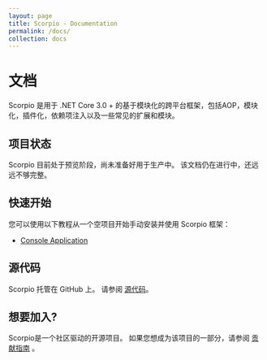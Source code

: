 ```yaml
---
layout: page
title: Scorpio - Documentation
permalink: /docs/
collection: docs
---
```


# 文档

Scorpio 是用于 .NET Core 3.0 + 的基于模块化的跨平台框架，包括AOP，模块化，插件化，依赖项注入以及一些常见的扩展和模块。

## 项目状态

Scorpio 目前处于预览阶段，尚未准备好用于生产中。 该文档仍在进行中，还远远不够完整。

## 快速开始

您可以使用以下教程从一个空项目开始手动安装并使用 Scorpio 框架：

- [Console Application]({{site.baseurl}}/docs/getting-started/console)

## 源代码

Scorpio 托管在 GitHub 上。 请参阅 [源代码]({{site.repo}})。

## 想要加入?

Scorpio是一个社区驱动的开源项目。 如果您想成为该项目的一部分，请参阅 [贡献指南]({{site.baseurl}}/contribution) 。


